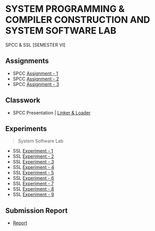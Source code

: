 # SYSTEM PROGRAMMING & COMPILER CONSTRUCTION AND SYSTEM SOFTWARE LAB
 SPCC & SSL [SEMESTER VI]

## Assignments

  - SPCC [Assignment - 1](https://github.com/Amey-Thakur/SYSTEM-PROGRAMMING-AND-COMPILER-CONSTRUCTION-AND-SYSTEM-SOFTWARE-LAB/blob/main/Assignments/Amey_B-50_SPCC_Assignment-1.pdf)
  - SPCC [Assignment - 2](https://github.com/Amey-Thakur/SYSTEM-PROGRAMMING-AND-COMPILER-CONSTRUCTION-AND-SYSTEM-SOFTWARE-LAB/blob/main/Assignments/Amey_B-50_SPCC_Assignment-2.pdf)
  - SPCC [Assignment - 3](https://github.com/Amey-Thakur/SYSTEM-PROGRAMMING-AND-COMPILER-CONSTRUCTION-AND-SYSTEM-SOFTWARE-LAB/blob/main/Assignments/Amey_B-50_SPCC_Assignment-3.pdf)

## Classwork

  - SPCC Presentation | [Linker & Loader](https://github.com/Amey-Thakur/SYSTEM-PROGRAMMING-AND-COMPILER-CONSTRUCTION-AND-SYSTEM-SOFTWARE-LAB/blob/main/Classwork/SPCC_PRESENTATION_B-50%2C51%2C58.pdf)

## Experiments

  >System Software Lab

  - SSL [Experiment - 1](https://github.com/Amey-Thakur/SYSTEM-PROGRAMMING-AND-COMPILER-CONSTRUCTION-AND-SYSTEM-SOFTWARE-LAB/blob/main/Experiments/Amey_B-50_SPCC_Lab_Experiment-1.pdf)
  - SSL [Experiment - 2](https://github.com/Amey-Thakur/SYSTEM-PROGRAMMING-AND-COMPILER-CONSTRUCTION-AND-SYSTEM-SOFTWARE-LAB/blob/main/Experiments/Amey_B-50_SPCC_Lab_Experiment-2.pdf)
  - SSL [Experiment - 3](https://github.com/Amey-Thakur/SYSTEM-PROGRAMMING-AND-COMPILER-CONSTRUCTION-AND-SYSTEM-SOFTWARE-LAB/blob/main/Experiments/Amey_B-50_SPCC_Lab_Experiment-3.pdf)
  - SSL [Experiment - 4](https://github.com/Amey-Thakur/SYSTEM-PROGRAMMING-AND-COMPILER-CONSTRUCTION-AND-SYSTEM-SOFTWARE-LAB/blob/main/Experiments/Amey_B-50_SPCC_Lab_Experiment-4.pdf)
  - SSL [Experiment - 5](https://github.com/Amey-Thakur/SYSTEM-PROGRAMMING-AND-COMPILER-CONSTRUCTION-AND-SYSTEM-SOFTWARE-LAB/blob/main/Experiments/Amey_B-50_SPCC_Lab_Experiment-5.pdf)
  - SSL [Experiment - 6](https://github.com/Amey-Thakur/SYSTEM-PROGRAMMING-AND-COMPILER-CONSTRUCTION-AND-SYSTEM-SOFTWARE-LAB/blob/main/Experiments/Amey_B-50_SPCC_Lab_Experiment-6.pdf)
  - SSL [Experiment - 7](https://github.com/Amey-Thakur/SYSTEM-PROGRAMMING-AND-COMPILER-CONSTRUCTION-AND-SYSTEM-SOFTWARE-LAB/blob/main/Experiments/Amey_B-50_SPCC_Lab_Experiment-7.pdf)
  - SSL [Experiment - 8](https://github.com/Amey-Thakur/SYSTEM-PROGRAMMING-AND-COMPILER-CONSTRUCTION-AND-SYSTEM-SOFTWARE-LAB/blob/main/Experiments/Amey_B-50_SPCC_Lab_Experiment-8.pdf)
  - SSL [Experiment - 9](https://github.com/Amey-Thakur/SYSTEM-PROGRAMMING-AND-COMPILER-CONSTRUCTION-AND-SYSTEM-SOFTWARE-LAB/blob/main/Experiments/Amey_B-50_SPCC_Lab_Experiment-9.pdf)

## Submission Report

 - [Report](https://github.com/Amey-Thakur/SYSTEM-PROGRAMMING-AND-COMPILER-CONSTRUCTION-AND-SYSTEM-SOFTWARE-LAB/blob/main/Submission%20Report/Amey_B-50_SPCC_Term_Work_Submission_Report.pdf)

